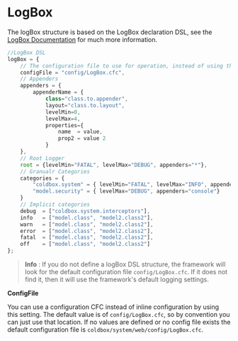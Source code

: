 # LogBox

The logBox structure is based on the LogBox declaration DSL, see the  [LogBox Documentation](http://wiki.coldbox.org/wiki/LogBox.cfm) for much more information.

```js
//LogBox DSL
logBox = {
    // The configuration file to use for operation, instead of using this structure
    configFile = "config/LogBox.cfc",
	// Appenders
	appenders = {
		appenderName = {
			class="class.to.appender", 
			layout="class.to.layout",
			levelMin=0,
			levelMax=4,
			properties={
				name  = value,
				prop2 = value 2
			}
	},
	// Root Logger
	root = {levelMin="FATAL", levelMax="DEBUG", appenders="*"},
	// Granualr Categories
	categories = {
		"coldbox.system" = { levelMin="FATAL", levelMax="INFO", appenders="*"},
		"model.security" = { levelMax="DEBUG", appenders="console"}
	}
	// Implicit categories
	debug  = ["coldbox.system.interceptors"],
	info   = ["model.class", "model2.class2"],
	warn   = ["model.class", "model2.class2"],
	error  = ["model.class", "model2.class2"],
	fatal  = ["model.class", "model2.class2"],
	off    = ["model.class", "model2.class2"]
};
```

> **Info** : If you do not define a logBox DSL structure, the framework will look for the default configuration file `config/LogBox.cfc`. If it does not find it, then it will use the framework's default logging settings.


**ConfigFile**

You can use a configuration CFC instead of inline configuration by using this setting.  The default value is of `config/LogBox.cfc`, so by convention you can just use that location.  If no values are defined or no config file exists the default configuration file is `coldbox/system/web/config/LogBox.cfc`.
